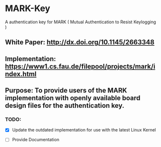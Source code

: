 # MARK-Key
A authentication key for MARK ( Mutual Authentication to Resist Keylogging )

## White Paper: http://dx.doi.org/10.1145/2663348

## Implementation: https://www1.cs.fau.de/filepool/projects/mark/index.html

## Purpose: To provide users of the MARK implementation with openly available board design files for the authentication key.

### TODO:

- [x] Update the outdated implementation for use with the latest Linux Kernel

- [ ] Provide Documentation
